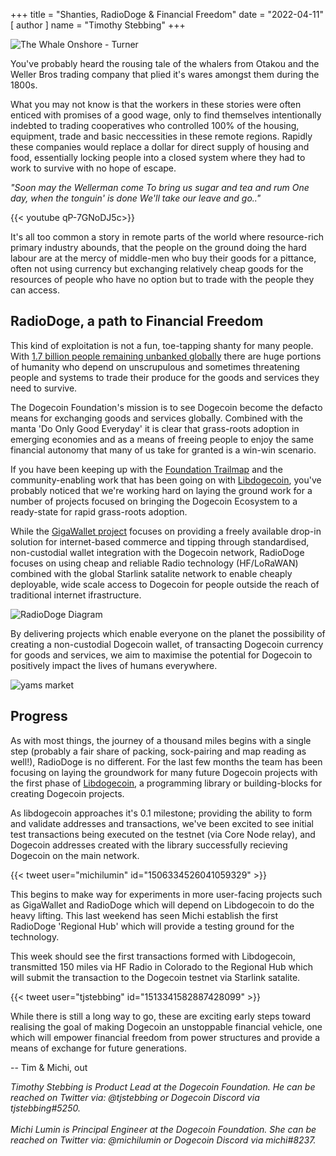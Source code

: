 +++
title = "Shanties, RadioDoge & Financial Freedom"
date = "2022-04-11"
[ author ]
  name = "Timothy Stebbing"
+++





![The Whale Onshore - Turner](/blog-whaling.jpg "The Whale Onshore - Public Domain - Turner")
  
You've probably heard the rousing tale of the whalers from Otakou
and the Weller Bros trading company that plied it's wares amongst them during the 1800s.

What you may not know is that the workers in these stories were often enticed 
with promises of a good wage, only to find themselves intentionally indebted to 
trading cooperatives who controlled 100% of the housing, equipment, trade and basic 
neccessities in these remote regions. Rapidly these companies would replace a dollar
for direct supply of housing and food, essentially locking people into a closed 
system where they had to work to survive with no hope of escape.


_"Soon may the Wellerman come To bring us sugar and tea and rum
One day, when the tonguin' is done We'll take our leave and go.."_

{{< youtube qP-7GNoDJ5c>}}

It's all too common a story in remote parts of the world where resource-rich 
primary industry abounds, that the people on the ground doing the hard labour 
are at the mercy of middle-men who buy their goods for a pittance, often
not using currency but exchanging relatively cheap goods for the resources of 
people who have no option but to trade with the people they can access.

## RadioDoge, a path to Financial Freedom

This kind of exploitation is not a fun, toe-tapping shanty for many people. With
[1.7 billion people remaining unbanked globally](https://en.wikipedia.org/wiki/Unbanked#The_unbanked_population_internationally)
there are huge portions of humanity who depend on unscrupulous and sometimes 
threatening people and systems to trade their produce for the goods and services they
need to survive.

The Dogecoin Foundation's mission is to see Dogecoin become the defacto means for exchanging 
goods and services globally. Combined with the manta 'Do Only Good Everyday' it is clear that 
grass-roots adoption in emerging economies and as a means of freeing people to enjoy the same 
financial autonomy that many of us take for granted is a win-win scenario.

If you have been keeping up with the [Foundation Trailmap](/trailmap/prologue/) and the 
community-enabling work that has been going on with [Libdogecoin](https://github.com/dogecoinfoundation/libdogecoin), 
you've probably noticed that we're working hard on laying the ground work for a number of
projects focused on bringing the Dogecoin Ecosystem to a ready-state for rapid grass-roots 
adoption.  

While the [GigaWallet project](https://github.com/dogecoinfoundation/gigawallet) focuses on 
providing a freely available drop-in solution for internet-based commerce and tipping through
standardised, non-custodial wallet integration with the Dogecoin network, RadioDoge focuses on 
using cheap and reliable Radio technology (HF/LoRaWAN) combined with the global Starlink
satalite network to enable cheaply deployable, wide scale access to Dogecoin for people outside
the reach of traditional internet ifrastructure. 

![RadioDoge Diagram](/radiodoge.jpg "RadioDoge Diagram")

By delivering projects which enable everyone on the planet the possibility
of creating a non-custodial Dogecoin wallet, of transacting Dogecoin currency for goods and 
services, we aim to maximise the potential for Dogecoin to positively impact the lives of humans 
everywhere.

![yams market](/blog-yamms-shanty.jpg "Yams at market - BY-NC-SA - iita-media-library")

## Progress 

As with most things, the journey of a thousand miles begins with a single step (probably a fair
share of packing, sock-pairing and map reading as well!), RadioDoge is no different. For the last
few months the team has been focusing on laying the groundwork for many future Dogecoin projects
with the first phase of [Libdogecoin](https://github.com/dogecoinfoundation/libdogecoin), a 
programming library or building-blocks for creating Dogecoin projects.

As libdogecoin approaches it's 0.1 milestone; providing the ability to form and validate addresses 
and transactions, we've been excited to see initial test transactions being executed on the testnet 
(via Core Node relay), and Dogecoin addresses created with the library successfully recieving 
Dogecoin on the main network. 

{{< tweet user="michilumin" id="1506334526041059329" >}}


This begins to make way for experiments in more user-facing projects such as GigaWallet and RadioDoge
which will depend on Libdogecoin to do the heavy lifting. This last weekend has seen Michi establish
the first RadioDoge 'Regional Hub' which will provide a testing ground for the technology. 

This week should see the first transactions formed with Libdogecoin, transmitted 150 miles via HF 
Radio in Colorado to the Regional Hub which will submit the transaction to the Dogecoin testnet via 
Starlink satalite.

{{< tweet user="tjstebbing" id="1513341582887428099" >}}


While there is still a long way to go, these are exciting early steps toward realising the goal
of making Dogecoin an unstoppable financial vehicle, one which will empower financial freedom from
power structures and provide a means of exchange for future generations.


-- Tim & Michi, out
</br> 

*Timothy Stebbing is Product Lead at the Dogecoin Foundation. He can be reached on Twitter via: @tjstebbing or Dogecoin Discord via tjstebbing#5250.*
</br> 
</br> 
*Michi Lumin is Principal Engineer at the Dogecoin Foundation. She can be reached on Twitter via: @michilumin or Dogecoin Discord via michi#8237.*
